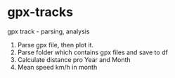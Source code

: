 # gpx-tracks
gpx track - parsing, analysis

1. Parse gpx file, then plot it.
2. Parse folder which contains gpx files and save to df
3. Calculate distance pro Year and Month
4. Mean speed km/h in month
